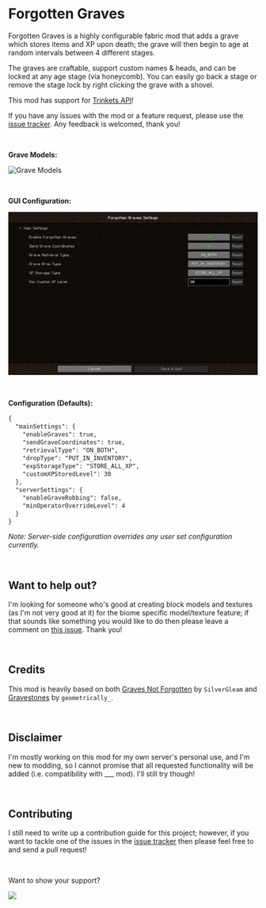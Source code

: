 # Forgotten Graves

Forgotten Graves is a highly configurable fabric mod that adds a grave which stores items and XP upon death; the grave will then begin to age at random intervals between 4 different stages.

The graves are craftable, support custom names & heads, and can be locked at any age stage (via honeycomb). You can easily go back a stage or remove the stage lock by right clicking the grave with a shovel.

This mod has support for [Trinkets API](https://www.curseforge.com/minecraft/mc-mods/trinkets-fabric)!

If you have any issues with the mod or a feature request, please use the [issue tracker](https://github.com/ginsm/forgotten-graves/issues). Any feedback is welcomed, thank you!


 

**Grave Models:**

![Grave Models](docs/screenshots/GraveModels.gif)

 

**GUI Configuration:**

![Forgotten Graves Config](docs/screenshots/ConfigScreen.png)

 

**Configuration (Defaults):**

```
{
  "mainSettings": {
    "enableGraves": true,
    "sendGraveCoordinates": true,
    "retrievalType": "ON_BOTH",
    "dropType": "PUT_IN_INVENTORY",
    "expStorageType": "STORE_ALL_XP",
    "customXPStoredLevel": 30
  },
  "serverSettings": {
    "enableGraveRobbing": false,
    "minOperatorOverrideLevel": 4
  }
}
```


*Note: Server-side configuration overrides any user set configuration currently.*

 

## Want to help out?
I'm looking for someone who's good at creating block models and textures (as I'm not very good at it) for the biome specific model/texture feature; if that sounds like something you would like to do then please leave a comment on [this issue](https://github.com/ginsm/forgotten-graves/issues/7). Thank you!

 
## Credits

This mod is heavily based on both [Graves Not Forgotten](https://www.curseforge.com/minecraft/mc-mods/not-forgotten) by `SilverGleam` and [Gravestones](https://www.curseforge.com/minecraft/mc-mods/gravestones) by `geometrically_`.

 
## Disclaimer

I'm mostly working on this mod for my own server's personal use, and I'm new to modding, so I cannot promise that all requested functionality will be added (i.e. compatibility with ___ mod). I'll still try though!

 
## Contributing

I still need to write up a contribution guide for this project; however, if you want to tackle one of the issues in the [issue tracker](https://github.com/ginsm/forgotten-graves/issues) then please feel free to and send a pull request!

 

Want to show your support?

<a href="https://www.buymeacoffee.com/mgin"><img src="https://img.buymeacoffee.com/button-api/?text=Buy me a coffee&emoji=&slug=mgin&button_colour=5F7FFF&font_colour=ffffff&font_family=Cookie&outline_colour=000000&coffee_colour=FFDD00"></a>